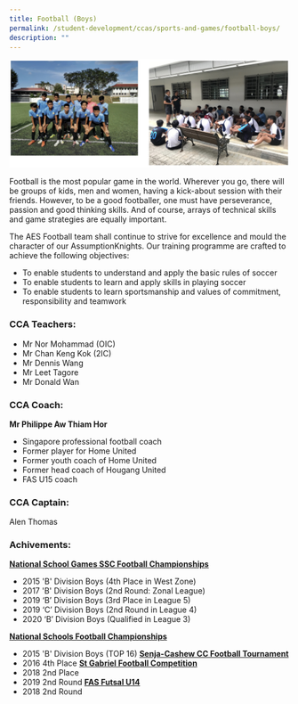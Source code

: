 ```yaml
---
title: Football (Boys)
permalink: /student-development/ccas/sports-and-games/football-boys/
description: ""
---
```

![Football (Boys)](/images/Football%20Boys1.jpg)

Football is the most popular game in the world. Wherever you go, there will be groups of kids, men and women, having a kick-about session with their friends. However, to be a good footballer, one must have perseverance, passion and good thinking skills. And of course, arrays of technical skills and game strategies are equally important.

  

The AES Football team shall continue to strive for excellence and mould the character of our AssumptionKnights. Our training programme are crafted to achieve the following objectives:

*   To enable students to understand and apply the basic rules of soccer
*   To enable students to learn and apply skills in playing soccer
*   To enable students to learn sportsmanship and values of commitment, responsibility and teamwork
  

### CCA Teachers:

* Mr Nor Mohammad (OIC)  
* Mr Chan Keng Kok (2IC)  
* Mr Dennis Wang  
* Mr Leet Tagore  
* Mr Donald Wan


### CCA Coach:
**Mr Philippe Aw Thiam Hor**
* Singapore professional football coach
* Former player for Home United
* Former youth coach of Home United
* Former head coach of Hougang United
* FAS U15 coach

### CCA Captain:
Alen Thomas

### Achivements:

**<u>National School Games SSC Football Championships</u>**
* 2015 'B' Division Boys (4th Place in West Zone)
* 2017 'B' Division Boys (2nd Round: Zonal League)
* 2019 ‘B’ Division Boys (3rd Place in League 5)
* 2019 ‘C’ Division Boys (2nd Round in League 4)
* 2020 ‘B’ Division Boys (Qualified in League 3)

**<u>National Schools Football Championships</u>**
* 2015 'B' Division Boys (TOP 16)
**<u>Senja-Cashew CC Football Tournament</u>**
* 2016 4th Place
**<u>St Gabriel Football Competition</u>**
* 2018 2nd Place
* 2019 2nd Round
**<u>FAS Futsal U14</u>**
* 2018 2nd Round